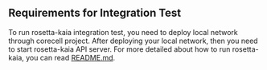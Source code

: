 ## Requirements for Integration Test

To run rosetta-kaia integration test, you need to deploy local network through corecell project.
After deploying your local network, then you need to start rosetta-kaia API server.
For more detailed about how to run rosetta-kaia, you can read [README.md](../README.md). 